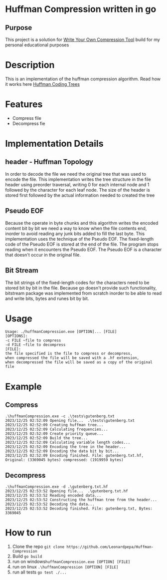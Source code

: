 # Huffman Compression written in go

## Purpose
This project is a solution for [Write Your Own Compression Tool](https://codingchallenges.fyi/challenges/challenge-huffman)
build for my personal educational purposes

# Description
This is an implementation of the huffman compression algorithm. Read how it works here [Huffman Coding Trees](https://opendsa-server.cs.vt.edu/ODSA/Books/CS3/html/Huffman.html)

# Features
* Compress file
* Decompress fie

# Implementation Details
## header - Huffman Topology
In order to decode the file we need the original tree that was used to encode the file. This implementation
writes the tree structure in the file header using preorder traversal, writing 0 for each internal node
and 1 followed by the character for each leaf node. The size of the header is stored first followed by the actual information needed to created the tree

## Pseudo EOF
Because the operate in byte chunks and this algorithm writes the encoded content bit by bit
we need a way to know when the file contents end, inorder to avoid reading any junk bits added to fill the last byte.
This implementation uses the technique of the Pseudo EOF. The fixed-length code of the Pseudo EOF is stored at the end of the file. 
The program stops reading when it encounters the Pseudo EOF. The Pseudo EOF is a character that doesn't occur in the original file.

## Bit Stream
The bit strings of the fixed-length codes for the characters need to be stored bit by bit in the file.
Because go doesn't provide such functionality, bitstream package was implemented from scratch inorder to be able to read and write bits, bytes and runes bit by bit.

# Usage
```terminal
Usage: ./huffmanCompression.exe [OPTION]... [FILE]
[OPTIONS]:
-c FILE ~file to compress
-d FILE ~file to decompress
[FILE]:
the file specified is the file to compress or decompress,
when compressed the file will be saved with a .hf extension,
when decompressed the file will be saved as a copy of the original file
```

# Example 
## Compress
```terminal
.\huffmanCompression.exe -c .\tests\gutenberg.txt
2023/12/25 02:52:09 Opening file...  .\tests\gutenberg.txt
2023/12/25 02:52:09 Creating huffman tree...
2023/12/25 02:52:09 Calculating frequencies...
2023/12/25 02:52:09 Create priority queue...
2023/12/25 02:52:09 Build the tree...
2023/12/25 02:52:09 Calculating variable length codes...
2023/12/25 02:52:09 Encoding the tree in the header...
2023/12/25 02:52:09 Encoding the data bit by bit...
2023/12/25 02:52:09 Encoding finished. File: gutenberg.txt.hf,
Original: (3369045 bytes) compressed: (1919959 bytes)
```
## Decompress
```terminal
.\huffmanCompression.exe -d .\gutenberg.txt.hf
2023/12/25 02:53:52 Opening file...  .\gutenberg.txt.hf
2023/12/25 02:53:52 Reading encoded data... 
2023/12/25 02:53:52 Constructing the huffman tree from the header... 
2023/12/25 02:53:52 Decoding the data... 
2023/12/25 02:53:52 Decoding finished. File: gutenberg.txt, Bytes: 3369045
```

# How to run
1. Clone the repo ```git clone https://github.com/Leonardpepa/Huffman-Compression```
2. Build ```go build```
3. run on windows```huffmanCompression.exe [OPTION] [FILE]```
4. run on linux ```.\huffmanCompression [OPTION] [FILE]```
5. run all tests ```go test ./...```
